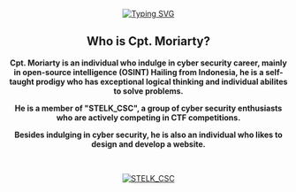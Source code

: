 <p align="center">
<a href="https://git.io/typing-svg">
  <img src="https://readme-typing-svg.demolab.com?font=Righteous&size=35&pause=2000&color=F7F7F7&center=true&vCenter=true&width=435&lines=I+am+Cpt.+Moriarty.;Nothing+lasts+forever." alt="Typing SVG" />
 </a>
</p>

<h2 align="center"> Who is Cpt. Moriarty?</h2>

<div>
 <p align="center"> <strong>Cpt. Moriarty is an individual who indulge in cyber security career, mainly in open-source intelligence (OSINT) Hailing from Indonesia, he is a self-taught prodigy who has exceptional logical thinking and individual abilites to solve problems. </strong> </p>
 <p align="center"> <strong> He is a member of "STELK_CSC", a group of cyber security enthusiasts who are actively competing in CTF competitions. </strong> </p>
 <p align="center"> <strong> Besides indulging in cyber security, he is also an individual who likes to design and develop a website. </strong> </p>
 <br/>
</div>

<p align="center">
<a href="https://ctftime.org/team/370898">
  <img alt="STELK_CSC" title="STELK_CSC" src="https://custom-icon-badges.demolab.com/badge/-STELK__CSC-white?style=for-the-badge&logo=stelk_csc&logoColor=black"/></a>
</p>
